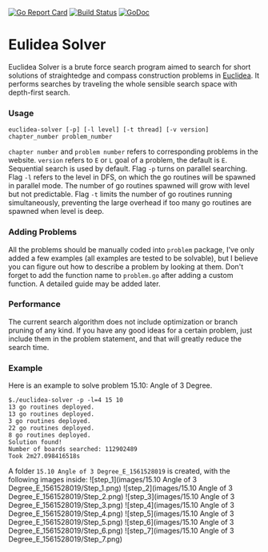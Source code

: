 [![Go Report Card](https://goreportcard.com/badge/github.com/water-vapor/euclidea-solver)](https://goreportcard.com/report/github.com/water-vapor/euclidea-solver)
[![Build Status](https://travis-ci.org/water-vapor/euclidea-solver.svg?branch=master)](https://travis-ci.org/water-vapor/euclidea-solver)
[![GoDoc](https://godoc.org/github.com/water-vapor/euclidea-solver?status.svg)](https://godoc.org/github.com/water-vapor/euclidea-solver)
# Eulidea Solver
Euclidea Solver is a brute force search program aimed to search for short solutions of straightedge and compass construction problems in [Euclidea](https://www.euclidea.xyz). 
It performs searches by traveling the whole sensible search space with depth-first search.
### Usage
`euclidea-solver [-p] [-l level] [-t thread] [-v version] chapter_number problem_number`

`chapter number` and `problem number` refers to corresponding problems in the website. `version` refers to `E` or `L` goal of a problem, the default is `E`. Sequential search is used by default.
Flag `-p` turns on parallel searching. Flag `-l` refers to the level in DFS, on which the go routines will be spawned in parallel mode. The number of go routines spawned will grow with level but 
not predictable. Flag `-t` limits the number of go routines running simultaneously, preventing the large overhead if too many go routines are spawned when level is deep. 

### Adding Problems
All the problems should be manually coded into `problem` package, I've only added a few examples (all examples are tested to be solvable), 
but I believe you can figure out how to describe a problem by looking at them. Don't forget to add the function name to `problem.go` 
after adding a custom function. A detailed guide may be added later.

### Performance
The current search algorithm does not include optimization or branch pruning of any kind. If you have any good ideas for 
a certain problem, just include them in the problem statement, and that will greatly reduce the search time.

### Example
Here is an example to solve problem 15.10: Angle of 3 Degree.
```$bash
$./euclidea-solver -p -l=4 15 10
13 go routines deployed.
13 go routines deployed.
3 go routines deployed.
22 go routines deployed.
8 go routines deployed.
Solution found!
Number of boards searched: 112902489
Took 2m27.098416518s
```
A folder `15.10 Angle of 3 Degree_E_1561528019` is created, with the following images inside:
![step_1](images/15.10 Angle of 3 Degree_E_1561528019/Step_1.png)
![step_2](images/15.10 Angle of 3 Degree_E_1561528019/Step_2.png)
![step_3](images/15.10 Angle of 3 Degree_E_1561528019/Step_3.png)
![step_4](images/15.10 Angle of 3 Degree_E_1561528019/Step_4.png)
![step_5](images/15.10 Angle of 3 Degree_E_1561528019/Step_5.png)
![step_6](images/15.10 Angle of 3 Degree_E_1561528019/Step_6.png)
![step_7](images/15.10 Angle of 3 Degree_E_1561528019/Step_7.png)